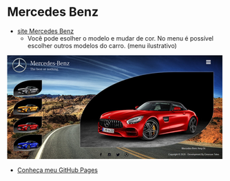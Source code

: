 # Mercedes Benz
* [site Mercedes Benz](https://emersonn-e-coder.github.io/Mercedes-Benz/)
   * Você pode esolher o modelo e mudar de cor.
   No menu é possível escolher outros modelos do carro. (menu ilustrativo)
 
![clique aqui](https://github.com/emersonn-e-coder/Mercedes-Benz/blob/master/imagens/paper-merceds.png)

* [Conheça meu GitHub Pages](https://github.com/emersonn-e-coder.io)
